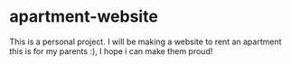 # apartment-website
This is a personal project. I will be making a website to rent an apartment this is for my parents :), I hope i can make them proud!
